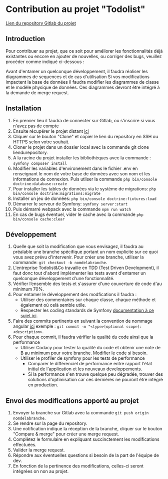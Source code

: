 # Contribution au projet "Todolist"

[Lien du repository Gitlab du projet](https://gitlab.com/NassimTaoussi/todolist)

## Introduction

Pour contribuer au projet, que ce soit pour améliorer les fonctionnalités déjà existantes ou encore en ajouter de nouvelles, ou corriger des bugs, veuillez procéder comme indiqué ci-dessous :

Avant d'entamer un quelconque développement, il faudra réaliser les diagrammes de sequences et de cas d'utilisation
Si vos modifications impactent la base de données il faudra modifier les diagrammes de classe et le modèle physique de données. Ces diagrammes devront être intégré à la demande de merge request.

## Installation

1. En premier lieu il faudra de connecter sur Gitlab, ou s'inscrire si vous n'avez pas de compte
2. Ensuite récupérer le projet distant [ici](https://gitlab.com/NassimTaoussi/todolist)
3. Cliquer sur le bouton "Clone" et copier le lien du repository en SSH ou HTTPS selon votre souhait.
4. Cloner le projet dans un dossier local avec la commande git clone liendurepository.
5. A la racine du projet installer les bibliothèques avec la commande :
`symfony composer install` 
6. Modifier les variables d'environement dans le fichier .env
en renseignant le nom de votre base de données avec son nom et les informations de connexion.
Puis utliser la commande `php bin/console doctrine:database:create`
7. Pour installer les tables de données via le système de migrations: `php bin/console doctrine:migrations:migrate`
8. Installer un jeu de données: `php bin/console doctrine:fixtures:load`
9. Démarrer le serveur de Symfony: `symfony server:start`
10. Puis démarré webpack avec la commande `npm run watch`
11. En cas de bugs éventuel, vider le cache avec la commande `php bin/console cache:clear`

## Développement

1. Quelle que soit la modification que vous envisagez, il faudra au préalable une branche spécifique portant un nom explicite sur ce quoi vous avez prévu d'intervenir. Pour créer une branche, utiliser la commande: `git checkout -b nomdelabranche`.
2. L'entreprise Todolist&Co travaille en TDD (Test Driven Development), il faut donc tout d'abord implémenter les tests avant d'entamer un quelconque développement d'une fonctionnalité.
3. Vérifier l’ensemble des tests et s'assurer d'une couverture de code d'au minimum 70%.
4. Pour entamer le développement des modfications il faudra :
    - Utiliser des commentaires sur chaque classe, chaque méthode et également où celà semble utile.
    - Respecter les coding standards de Symfony [documentation à ce sujet ici](https://symfony.com/doc/4.4/contributing/code/standards.html).
5. Faire des commits pertinents en suivant la convention de nommage angular [ici](https://www.conventionalcommits.org/en/v1.0.0-beta.4/) exemple : 
`git commit -m "<type>[optional scope]: <description>`.
6. Pour chaque commit, il faudra vérifier la qualité du code ainsi que la performance
    - Utiliser Codacy pour tester la qualité du code et obtenir une note de B au minimum pour votre branche. Modifier le code si besoin.
    - Utiliser le profiler de symfony pour les tests de performance
        - Comparer le différenciel de performance entre rapport l'état initial de l'application et les nouveaux developpements.
        - Si la performance s'en trouve quelque peu dégradée, trouver des solutions d'optimisation car ces dernières ne pouront être intégré en production.

## Envoi des modifications apporté au projet

1. Envoyer la branche sur Gitlab avec la commande `git push origin nomdelabranche`.
2. Se rendre sur la page du repository.
3. Une notification indique la réception de la branche, cliquer sur le bouton "Compare & merge" pour créer une merge request.
4. Complètez le formulaire en expliquant succinctement les modifications effectuées.
5. Valider la merge request.
6. Répondre aux éventuelles questions si besoin de la part de l'équipe de dev.
7. En fonction de la pertinence des modifications, celles-ci seront intégrées on non au projet.